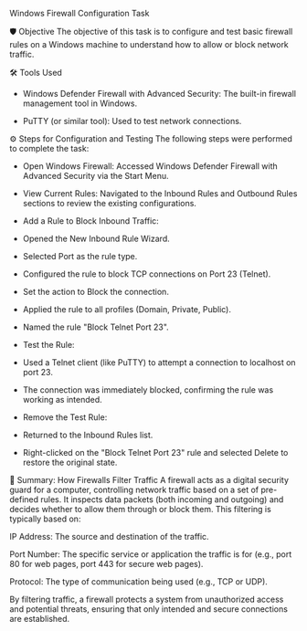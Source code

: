 Windows Firewall Configuration Task

🛡️ Objective
The objective of this task is to configure and test basic firewall rules on a Windows machine to understand how to allow or block network traffic.

🛠️ Tools Used
  * Windows Defender Firewall with Advanced Security: The built-in firewall management tool in Windows.

  * PuTTY (or similar tool): Used to test network connections.


⚙️ Steps for Configuration and Testing
The following steps were performed to complete the task:

* Open Windows Firewall: Accessed Windows Defender Firewall with Advanced Security via the Start Menu.

* View Current Rules: Navigated to the Inbound Rules and Outbound Rules sections to review the existing configurations.

* Add a Rule to Block Inbound Traffic:

* Opened the New Inbound Rule Wizard.

* Selected Port as the rule type.

* Configured the rule to block TCP connections on Port 23 (Telnet).

* Set the action to Block the connection.

* Applied the rule to all profiles (Domain, Private, Public).

* Named the rule "Block Telnet Port 23".

* Test the Rule:

* Used a Telnet client (like PuTTY) to attempt a connection to localhost on port 23.

* The connection was immediately blocked, confirming the rule was working as intended.

* Remove the Test Rule:

* Returned to the Inbound Rules list.

* Right-clicked on the "Block Telnet Port 23" rule and selected Delete to restore the original state.

📝 Summary: How Firewalls Filter Traffic
A firewall acts as a digital security guard for a computer, controlling network traffic based on a set of pre-defined rules. It inspects data packets (both incoming and outgoing) and decides whether to allow them through or block them. This filtering is typically based on:

IP Address: The source and destination of the traffic.

Port Number: The specific service or application the traffic is for (e.g., port 80 for web pages, port 443 for secure web pages).

Protocol: The type of communication being used (e.g., TCP or UDP).

By filtering traffic, a firewall protects a system from unauthorized access and potential threats, ensuring that only intended and secure connections are established.
